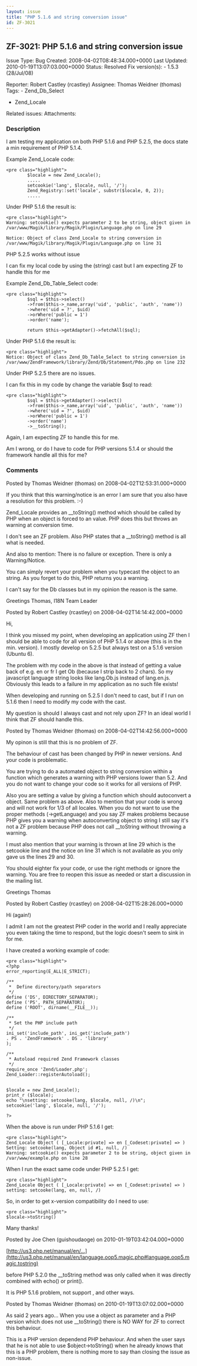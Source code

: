 ```yaml
---
layout: issue
title: "PHP 5.1.6 and string conversion issue"
id: ZF-3021
---
```


ZF-3021: PHP 5.1.6 and string conversion issue
----------------------------------------------

 Issue Type: Bug Created: 2008-04-02T08:48:34.000+0000 Last Updated: 2010-01-19T13:07:03.000+0000 Status: Resolved Fix version(s): - 1.5.3 (28/Jul/08)
 
 Reporter:  Robert Castley (rcastley)  Assignee:  Thomas Weidner (thomas)  Tags: - Zend\_Db\_Select
- Zend\_Locale
 
 Related issues: 
 Attachments: 
### Description

I am testing my application on both PHP 5.1.6 and PHP 5.2.5, the docs state a min requirement of PHP 5.1.4.

Example Zend\_Locale code:

 
    <pre class="highlight">
            $locale = new Zend_Locale();
            .....
            setcookie('lang', $locale, null, '/');
            Zend_Registry::set('locale', substr($locale, 0, 2));
            .....


Under PHP 5.1.6 the result is:

 
    <pre class="highlight">
    Warning: setcookie() expects parameter 2 to be string, object given in /var/www/Magik/library/Magik/Plugin/Language.php on line 29
    
    Notice: Object of class Zend_Locale to string conversion in /var/www/Magik/library/Magik/Plugin/Language.php on line 31


PHP 5.2.5 works without issue

I can fix my local code by using the (string) cast but I am expecting ZF to handle this for me

Example Zend\_Db\_Table\_Select code:

 
    <pre class="highlight">
            $sql = $this->select()
            ->from($this->_name,array('uid', 'public', 'auth', 'name'))
            ->where('uid = ?', $uid)
            ->orWhere('public = 1')
            ->order('name');
    
            return $this->getAdapter()->fetchAll($sql);


Under PHP 5.1.6 the result is:

 
    <pre class="highlight">
    Notice: Object of class Zend_Db_Table_Select to string conversion in /var/www/ZendFramework/library/Zend/Db/Statement/Pdo.php on line 232


Under PHP 5.2.5 there are no issues.

I can fix this in my code by change the variable $sql to read:

 
    <pre class="highlight">
            $sql = $this->getAdapter()->select()
            ->from($this->_name,array('uid', 'public', 'auth', 'name'))
            ->where('uid = ?', $uid)
            ->orWhere('public = 1')
            ->order('name')
            ->__toString();


Again, I am expecting ZF to handle this for me.

Am I wrong, or do I have to code for PHP versions 5.1.4 or should the framework handle all this for me?

 

 

### Comments

Posted by Thomas Weidner (thomas) on 2008-04-02T12:53:31.000+0000

If you think that this warning/notice is an error I am sure that you also have a resolution for this problem. :-)

Zend\_Locale provides an \_\_toString() method which should be called by PHP when an object is forced to an value. PHP does this but throws an warning at conversion time.

I don't see an ZF problem. Also PHP states that a \_\_toString() method is all what is needed.

And also to mention: There is no failure or exception. There is only a Warning/Notice.

You can simply revert your problem when you typecast the object to an string. As you forget to do this, PHP returns you a warning.

I can't say for the Db classes but in my opinion the reason is the same.

Greetings Thomas, I18N Team Leader

 

 

Posted by Robert Castley (rcastley) on 2008-04-02T14:14:42.000+0000

Hi,

I think you missed my point, when developing an application using ZF then I should be able to code for all version of PHP 5.1.4 or above (this is in the min. version). I mostly develop on 5.2.5 but always test on a 5.1.6 version (Ubuntu 6).

The problem with my code in the above is that instead of getting a value back of e.g. en or fr I get Ob (because I strip back to 2 chars). So my javascript language string looks like lang.Ob.js instead of lang.en.js. Obviously this leads to a failure in my application as no such file exists!

When developing and running on 5.2.5 I don't need to cast, but if I run on 5.1.6 then I need to modify my code with the cast.

My question is should I always cast and not rely upon ZF? In an ideal world I think that ZF should handle this.

 

 

Posted by Thomas Weidner (thomas) on 2008-04-02T14:42:56.000+0000

My opinon is still that this is no problem of ZF.

The behaviour of cast has been changed by PHP in newer versions. And your code is problematic.

You are trying to do a automated object to string conversion within a function which generates a warning with PHP versions lower than 5.2. And you do not want to change your code so it works for all versions of PHP.

Also you are setting a value by giving a function which should autoconvert a object. Same problem as above. Also to mention that your code is wrong and will not work for 1/3 of all locales. When you do not want to use the proper methods (->getLanguage) and you say ZF makes problems because PHP gives you a warning when autoconverting object to string I still say it's not a ZF problem because PHP does not call \_\_toString without throwing a warning.

I must also mention that your warning is thrown at line 29 which is the setcookie line and the notice on line 31 which is not available as you only gave us the lines 29 and 30.

You should eighter fix your code, or use the right methods or ignore the warning. You are free to reopen this issue as needed or start a discussion in the mailing list.

Greetings Thomas

 

 

Posted by Robert Castley (rcastley) on 2008-04-02T15:28:26.000+0000

Hi (again!)

I admit I am not the greatest PHP coder in the world and I really appreciate you even taking the time to respond, but the logic doesn't seem to sink in for me.

I have created a working example of code:

 
    <pre class="highlight">
    <?php
    error_reporting(E_ALL|E_STRICT);
    
    /**
     *  Define directory/path separators
     */
    define ('DS', DIRECTORY_SEPARATOR);
    define ('PS', PATH_SEPARATOR);
    define ('ROOT', dirname(__FILE__));
    
    /**
     * Set the PHP include path
     */
    ini_set('include_path', ini_get('include_path')
    . PS . 'ZendFramework' . DS . 'library'
    );
    
    /**
     * Autoload required Zend Framework classes
     */
    require_once 'Zend/Loader.php';
    Zend_Loader::registerAutoload();
    
    
    $locale = new Zend_Locale();
    print_r ($locale);
    echo "\nsetting: setcooke(lang, $locale, null, /)\n";
    setcookie('lang', $locale, null, '/');
    
    ?>


When the above is run under PHP 5.1.6 I get:

 
    <pre class="highlight">
    Zend_Locale Object ( [_Locale:private] => en [_Codeset:private] => ) Setting: setcooke(lang, Object id #1, null, /)
    Warning: setcookie() expects parameter 2 to be string, object given in /var/www/example.php on line 28


When I run the exact same code under PHP 5.2.5 I get:

 
    <pre class="highlight">
    Zend_Locale Object ( [_Locale:private] => en [_Codeset:private] => ) setting: setcooke(lang, en, null, /)


So, in order to get x-version compatibility do I need to use:

 
    <pre class="highlight">
    $locale->toString()


Many thanks!

 

 

Posted by Joe Chen (guishoudaoge) on 2010-01-19T03:42:04.000+0000

[http://us3.php.net/manual/en/…](http://us3.php.net/manual/en/language.oop5.magic.php#language.oop5.magic.tostring)

before PHP 5.2.0 the \_\_toString method was only called when it was directly combined with echo() or print().

It is PHP 5.1.6 problem, not support <? $example = "-" . $object . "-"; ?>, and other ways.

 

 

Posted by Thomas Weidner (thomas) on 2010-01-19T13:07:02.000+0000

As said 2 years ago... When you use a object as parameter and a PHP version which does not use \_\_toString() there is NO WAY for ZF to correct this behaviour.

This is a PHP version dependend PHP behaviour. And when the user says that he is not able to use $object->toString() when he already knows that this is a PHP problem, there is nothing more to say than closing the issue as non-issue.

 

 